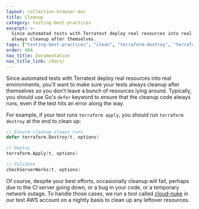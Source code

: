 ```yaml
---
layout: collection-browser-doc
title: Cleanup
category: testing-best-practices
excerpt: >-
  Since automated tests with Terratest deploy real resources into real environments, you'll want to make sure your tests
  always cleanup after themselves.
tags: ["testing-best-practices", "clean", "terraform-destroy", "terraform-apply"]
order: 404
nav_title: Documentation
nav_title_link: /docs/
---
```


Since automated tests with Terratest deploy real resources into real environments, you'll want to make sure your tests
always cleanup after themselves so you don't leave a bunch of resources lying around. Typically, you should use Go's
`defer` keyword to ensure that the cleanup code always runs, even if the test hits an error along the way.

For example, if your test runs `terraform apply`, you should run `terraform destroy` at the end to clean up:

```go
// Ensure cleanup always runs
defer terraform.Destroy(t, options)

// Deploy
terraform.Apply(t, options)

// Validate
checkServerWorks(t, options)
```

Of course, despite your best efforts, occasionally cleanup will fail, perhaps due to the CI server going down, or a bug
in your code, or a temporary network outage. To handle those cases, we run a tool called
[cloud-nuke](https://github.com/gruntwork-io/cloud-nuke) in our test AWS account on a nightly basis to clean up any
leftover resources.
